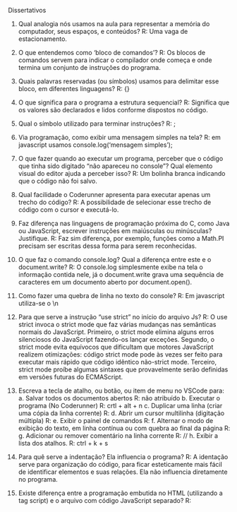 Dissertativos
1.	Qual analogia nós usamos na aula para representar a memória do computador, seus espaços, e conteúdos?
R: Uma vaga de estacionamento.

2.	O que entendemos como ‘bloco de comandos’?
R: Os blocos de comandos servem para indicar o compilador onde começa e onde termina um conjunto de instruções do programa.

3.	Quais palavras reservadas (ou símbolos) usamos para delimitar esse bloco, em diferentes linguagens?
R: {}

4.	O que significa para o programa a estrutura sequencial?
R: Significa que os valores são declarados e lidos conforme dispostos no código.

5.	Qual o símbolo utilizado para terminar instruções?
R: ;

6.	Via programação, como exibir uma mensagem simples na tela?
R: em javascript usamos console.log(‘mensagem simples’);

7.	O que fazer quando ao executar um programa, perceber que o código que tinha sido digitado “não apareceu no console”? Qual elemento visual do editor ajuda a perceber isso?
R: Um bolinha branca indicando que o código não foi salvo.

8.	Qual facilidade o Coderunner apresenta para executar apenas um trecho do código?
R: A possibilidade de selecionar esse trecho de código com o cursor e executá-lo.

9.	Faz diferença nas linguagens de programação próxima do C, como Java ou JavaScript, escrever instruções em maiúsculas ou minúsculas? Justifique.
R: Faz sim diferença, por exemplo, funções como a Math.PI precisam ser escritas dessa forma para serem reconhecidas.

10.	O que faz o comando console.log? Qual a diferença entre este e o document.write?
R: O console.log simplesmente exibe na tela o informação contida nele, já o document.write grava uma sequência de caracteres em um documento aberto por document.open().

11.	Como fazer uma quebra de linha no texto do console?
R: Em javascript utiliza-se o \n

12.	Para que serve a instrução “use strict” no início do arquivo Js?
R: O use strict invoca o strict mode que faz várias mudanças nas semânticas normais do JavaScript. Primeiro, o strict mode elimina alguns erros silenciosos do JavaScript fazendo-os lançar exceções. Segundo, o strict mode evita equívocos que dificultam que motores JavaScript realizem otimizações: código strict mode pode às vezes ser feito para executar mais rápido que código idêntico não-strict mode. Terceiro, strict mode proíbe algumas sintaxes que provavelmente serão definidas em versões futuras do ECMAScript.

13.	Escreva a tecla de atalho, ou botão, ou item de menu no VSCode para:
a.	Salvar todos os documentos abertos
R: não atribuído
b.	Executar o programa (No Coderunner)
R:  crtl + alt + n
c.	Duplicar uma linha (criar uma cópia da linha corrente)
R:
d.	Abrir um cursor multilinha (digitação múltipla)
R:
e.	Exibir o painel de comandos
R:
f.	Alternar o modo de exibição do texto, em linha contínua ou com quebra ao final da página
R:
g.	Adicionar ou remover comentário na linha corrente
R: //
h.	Exibir a lista dos atalhos.
R: ctrl + k + s

14.	Para quê serve a indentação? Ela influencia o programa?
R: A identação serve para organização do código, para ficar esteticamente mais fácil de identificar elementos e suas relações. Ela não influencia diretamente no programa.

15.	Existe diferença entre a programação embutida no HTML (utilizando a tag script) e o arquivo com código JavaScript separado?
R: